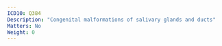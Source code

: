 ```yaml
---
ICD10: Q384
Description: "Congenital malformations of salivary glands and ducts"
Matters: No
Weight: 0
---
```

